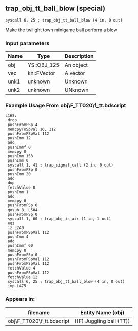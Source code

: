 ## trap_obj_tt_ball_blow (special)

`syscall 6, 25 ; trap_obj_tt_ball_blow (4 in, 0 out)`

Make the twilight town minigame ball perform a blow

### Input parameters
| Name | Type | Description
|------|------|------------
| obj   | YS::OBJ_125   | An object
| vec   | kn::FVector   | A vector
| unk1   | unknown   | Unknown
| unk2   | unknown   | UNknown


### Example Usage From obj\F_TT020\f_tt.bdscript
```plaintext
L165:
 drop 
 pushFromFSp 4
 memcpyToSpVal 16, 112
 pushFromPSpVal 112
 pushImm 12
 add 
 pushImmf 0
 memcpy 0
 pushImm 153
 pushImm 0
 syscall 1, 41 ; trap_signal_call (2 in, 0 out)
 pushFromFSp 0
 pushImm 20
 add 
 dup 
 fetchValue 0
 pushImm 1
 add 
 memcpy 0
 pushFromFSp 0
 gosub 8, L504
 pushFromFSp 0
 syscall 1, 60 ; trap_obj_is_air (1 in, 1 out)
 eqz 
 jz L240
 pushFromPSpVal 112
 pushImm 4
 add 
 pushImmf 60
 memcpy 0
 pushFromFSp 0
 pushFromPSpVal 112
 pushFromPSpVal 112
 fetchValue 4
 pushFromPSpVal 112
 fetchValue 12
 syscall 6, 25 ; trap_obj_tt_ball_blow (4 in, 0 out)
 jmp L475
```


### Appears in:
| filename | Entity Name (obj)
|----------|-------------
| obj\F_TT020\f_tt.bdscript       | ((F) Juggling ball (TT))          



